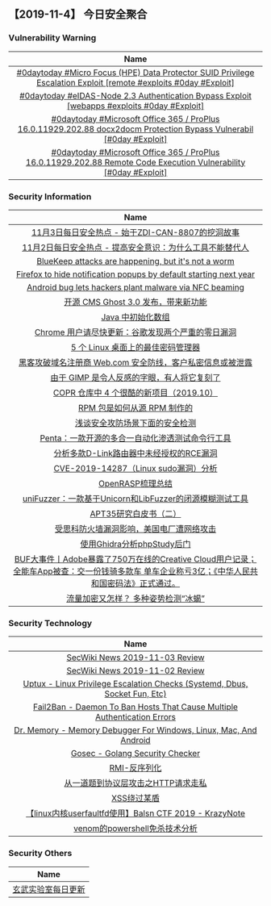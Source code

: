 
 ##   【2019-11-4】 今日安全聚合


###  						       							Vulnerability Warning

|                             Name                             |
| :----------------------------------------------------------: |
|[#0daytoday #Micro Focus (HPE) Data Protector SUID Privilege Escalation Exploit [remote #exploits  #0day #Exploit]](http://0day.today/exploits/33446)|
|[#0daytoday #eIDAS-Node 2.3 Authentication Bypass Exploit  [webapps #exploits  #0day #Exploit]](http://0day.today/exploits/33445)|
|[#0daytoday #Microsoft Office 365 / ProPlus 16.0.11929.202.88 docx2docm Protection Bypass Vulnerabil [#0day #Exploit]](http://0day.today/exploits/33444)|
|[#0daytoday #Microsoft Office 365 / ProPlus 16.0.11929.202.88 Remote Code Execution Vulnerability [#0day #Exploit]](http://0day.today/exploits/33443)|

### 						        							Security Information
|                             Name                                    |
| :----------------------------------------------------------: |
|[11月3日每日安全热点 - 始于ZDI-CAN-8807的挖洞故事](https://www.anquanke.com/post/id/190175)|
|[11月2日每日安全热点 - 提高安全意识：为什么工具不能替代人](https://www.anquanke.com/post/id/190164)|
|[BlueKeep attacks are happening, but it's not a worm](https://www.zdnet.com/article/bluekeep-attacks-are-happening-but-its-not-a-worm/#ftag=RSSbaffb68)|
|[Firefox to hide notification popups by default starting next year](https://www.zdnet.com/article/firefox-to-hide-notification-popups-by-default-starting-next-year/#ftag=RSSbaffb68)|
|[Android bug lets hackers plant malware via NFC beaming](https://www.zdnet.com/article/android-bug-lets-hackers-plant-malware-via-nfc-beaming/#ftag=RSSbaffb68)|
|[开源 CMS Ghost 3.0 发布，带来新功能](https://linux.cn/article-11534-1.html?utm_source=rss&utm_medium=rss)|
|[Java 中初始化数组](https://linux.cn/article-11533-1.html?utm_source=rss&utm_medium=rss)|
|[Chrome 用户请尽快更新：谷歌发现两个严重的零日漏洞](https://linux.cn/article-11532-1.html?utm_source=rss&utm_medium=rss)|
|[5 个 Linux 桌面上的最佳密码管理器](https://linux.cn/article-11531-1.html?utm_source=rss&utm_medium=rss)|
|[黑客攻破域名注册商 Web.com 安全防线，客户私密信息或被泄露](https://linux.cn/article-11530-1.html?utm_source=rss&utm_medium=rss)|
|[由于 GIMP 是令人反感的字眼，有人将它复刻了](https://linux.cn/article-11529-1.html?utm_source=rss&utm_medium=rss)|
|[COPR 仓库中 4 个很酷的新项目（2019.10）](https://linux.cn/article-11528-1.html?utm_source=rss&utm_medium=rss)|
|[RPM 包是如何从源 RPM 制作的](https://linux.cn/article-11527-1.html?utm_source=rss&utm_medium=rss)|
|[浅谈安全攻防场景下面的安全检测](https://www.freebuf.com/articles/es/217831.html)|
|[Penta：一款开源的多合一自动化渗透测试命令行工具](https://www.freebuf.com/sectool/216062.html)|
|[分析多款D-Link路由器中未经授权的RCE漏洞](https://www.freebuf.com/vuls/216142.html)|
|[CVE-2019-14287（Linux sudo漏洞）分析](https://www.freebuf.com/vuls/217557.html)|
|[OpenRASP梳理总结](https://www.freebuf.com/articles/web/217421.html)|
|[uniFuzzer：一款基于Unicorn和LibFuzzer的闭源模糊测试工具](https://www.freebuf.com/sectool/216771.html)|
|[APT35研究白皮书（二）](https://www.freebuf.com/articles/network/216557.html)|
|[受思科防火墙漏洞影响，美国电厂遭网络攻击](https://www.freebuf.com/news/218865.html)|
|[使用Ghidra分析phpStudy后门](https://www.freebuf.com/sectool/217560.html)|
|[BUF大事件丨Adobe暴露了750万在线的Creative Cloud用户记录；全能车App被查：交一份钱骑多款车 单车企业称亏3亿；《中华人民共和国密码法》正式通过。](https://www.freebuf.com/news/218641.html)|
|[流量加密又怎样？ 多种姿势检测“冰蝎”](https://www.freebuf.com/articles/web/216133.html)|

### 						        							Security  Technology
|                             Name                                    |
| :----------------------------------------------------------: |
|[SecWiki News 2019-11-03 Review](http://www.sec-wiki.com/?2019-11-03)|
|[SecWiki News 2019-11-02 Review](http://www.sec-wiki.com/?2019-11-02)|
|[Uptux - Linux Privilege Escalation Checks (Systemd, Dbus, Socket Fun, Etc)](http://www.kitploit.com/2019/11/uptux-linux-privilege-escalation-checks.html)|
|[Fail2Ban - Daemon To Ban Hosts That Cause Multiple Authentication Errors](http://www.kitploit.com/2019/11/fail2ban-daemon-to-ban-hosts-that-cause.html)|
|[Dr. Memory - Memory Debugger For Windows, Linux, Mac, And Android](http://www.kitploit.com/2019/11/dr-memory-memory-debugger-for-windows.html)|
|[Gosec - Golang Security Checker](http://www.kitploit.com/2019/11/gosec-golang-security-checker.html)|
|[RMI-反序列化](http://xz.aliyun.com/t/6660)|
|[从一道题到协议层攻击之HTTP请求走私](http://xz.aliyun.com/t/6654)|
|[XSS绕过某盾](http://xz.aliyun.com/t/6652)|
|[【linux内核userfaultfd使用】Balsn CTF 2019 - KrazyNote](http://xz.aliyun.com/t/6653)|
|[venom的powershell免杀技术分析](http://xz.aliyun.com/t/6649)|

### 						        							Security  Others
|                             Name                                    |
| :----------------------------------------------------------: |
|[玄武实验室每日更新](https://weibo.com/p/1006065582522936/wenzhang?from=page_100606_profile&wvr=6&mod=wenzhangmore)|

